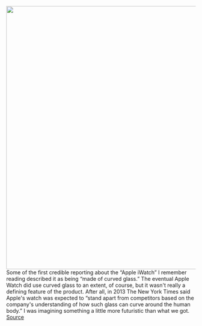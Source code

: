 <img src='https://cdn.vox-cdn.com/thumbor/IK3yEz_T4ykNN62wrQQtr8z8UCM=/0x0:2040x1360/1200x800/filters:focal(509x574:835x900)/cdn.vox-cdn.com/uploads/chorus_image/image/67224881/DSCF7363.0.jpg' width='700px' /><br/>
Some of the first credible reporting about the “Apple iWatch” I remember reading described it as being “made of curved glass.” The eventual Apple Watch did use curved glass to an extent, of course, but it wasn't really a defining feature of the product. After all, in 2013 The New York Times said Apple's watch was expected to “stand apart from competitors based on the company's understanding of how such glass can curve around the human body.” I was imagining something a little more futuristic than what we got.
<a href='https://www.theverge.com/2020/8/19/21374933/nubia-watch-hands-on-preview-flexible-oled-kickstarter-price'> Source <a/>